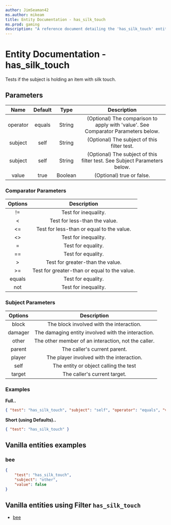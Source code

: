 ```yaml
---
author: JimSeaman42
ms.author: mikeam
title: Entity Documentation - has_silk_touch
ms.prod: gaming
description: "A reference document detailing the 'has_silk_touch' entity filter"
---
```


# Entity Documentation - has_silk_touch

Tests if the subject is holding an item with silk touch.

## Parameters

| Name| Default| Type| Description |
|:-----------:|:-----------:|:-----------:|:-----------:|
| operator| equals| String| (Optional) The comparison to apply with 'value'. See Comparator Parameters below. |
| subject| self| String | (Optional) The subject of this filter test.|
| subject| self|  String |(Optional) The subject of this filter test. See Subject Parameters below.|
| value| true | Boolean| (Optional) true or false. |

### Comparator Parameters

Options| Description |
|:-----------:|:-----------:|
| !=| Test for inequality. |
| <| Test for less-than the value. |
| <=| Test for less-than or equal to the value. |
| <>| Test for inequality. |
| =| Test for equality. |
| ==| Test for equality. |
| >| Test for greater-than the value. |
| >=| Test for greater-than or equal to the value. |
| equals| Test for equality. |
| not| Test for inequality. |

### Subject Parameters

| Options| Description |
|:-----------:|:-----------:|
| block| The block involved with the interaction. |
| damager| The damaging entity involved with the interaction. |
| other| The other member of an interaction, not the caller. |
| parent| The caller's current parent. |
| player| The player involved with the interaction. |
| self| The entity or object calling the test |
| target| The caller's current target. |

### Examples

**Full..**

```json
{ "test": "has_silk_touch", "subject": "self", "operator": "equals", "value": "true" }
```

**Short (using Defaults)..**

```json
{ "test": "has_silk_touch" }
```

## Vanilla entities examples

### bee

```json
{
    "test": "has_silk_touch",
    "subject": "other",
    "value": false
}
```

## Vanilla entities using Filter `has_silk_touch`

- [bee](../../../../Source/VanillaBehaviorPack_Snippets/entities/bee.md)
